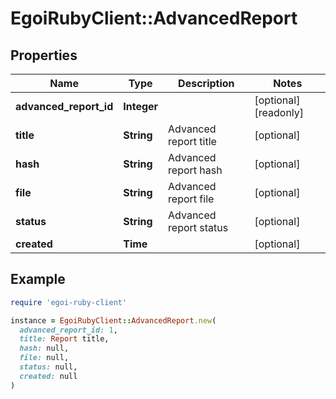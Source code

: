 # EgoiRubyClient::AdvancedReport

## Properties

| Name | Type | Description | Notes |
| ---- | ---- | ----------- | ----- |
| **advanced_report_id** | **Integer** |  | [optional][readonly] |
| **title** | **String** | Advanced report title | [optional] |
| **hash** | **String** | Advanced report hash | [optional] |
| **file** | **String** | Advanced report file | [optional] |
| **status** | **String** | Advanced report status | [optional] |
| **created** | **Time** |  | [optional] |

## Example

```ruby
require 'egoi-ruby-client'

instance = EgoiRubyClient::AdvancedReport.new(
  advanced_report_id: 1,
  title: Report title,
  hash: null,
  file: null,
  status: null,
  created: null
)
```

